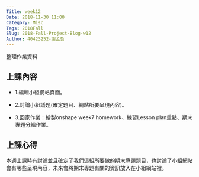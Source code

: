 ```yaml
---
Title: week12
Date: 2018-11-30 11:00
Category: Misc
Tags: 2018Fall
Slug: 2018-Fall-Project-Blog-w12
Author: 40423252-謝孟哲
---
```


整理作業資料

<!-- PELICAN_END_SUMMARY -->

上課內容
----
* 1.編輯小組網站頁面。

* 2.討論小組議題(確定題目、網站所要呈現內容)。

* 3.回家作業：繪製onshape week7 homework、練習Lesson plan重點、期末專題分組作業。


上課心得
----
本週上課時有討論並且確定了我們這組所要做的期末專題題目，也討論了小組網站會有哪些呈現內容，未來會將期末專題有關的資訊放入在小組網站裡。